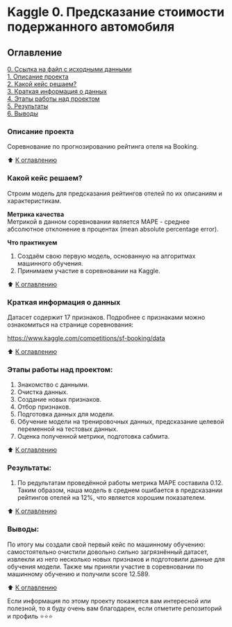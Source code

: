 # Kaggle 0. Предсказание стоимости подержанного автомобиля

## Оглавление  
[0. Ссылка на файл с исходными данными](https://www.kaggle.com/competitions/sf-booking/overview)   
[1. Описание проекта](https://github.com/alpisarev/sf_data_science/tree/main/kaggle_1/#Описание-проекта)  
[2. Какой кейс решаем?](https://github.com/alpisarev/sf_data_science/tree/main/kaggle_1/#Какой-кейс-решаем)  
[3. Краткая информация о данных](https://github.com/alpisarev/sf_data_science/tree/main/kaggle_1/#Краткая-информация-о-данных)  
[4. Этапы работы над проектом](https://github.com/alpisarev/sf_data_science/tree/main/kaggle_1/#Этапы-работы-над-проектом)  
[5. Результаты](https://github.com/alpisarev/sf_data_science/tree/main/kaggle_1/#Результаты)    
[6. Выводы](https://github.com/alpisarev/sf_data_science/tree/main/kaggle_1/#Выводы) 

### Описание проекта    
Соревнование по прогнозированию рейтинга отеля на Booking.

:arrow_up: [К оглавлению](https://github.com/alpisarev/sf_data_science/tree/main/kaggle_1/#Оглавление)


### Какой кейс решаем?    
Строим модель для предсказания рейтингов отелей по их описаниям и характеристикам.

**Метрика качества**     
Метрикой в данном соревновании является MAPE - среднее абсолютное отклонение в процентах (mean absolute percentage error).

**Что практикуем**     
1. Создаём свою первую модель, основанную на алгоритмах машинного обучения. 
2. Принимаем участие в соревновании на Kaggle.

:arrow_up: [К оглавлению](https://github.com/alpisarev/sf_data_science/tree/main/kaggle_1/#Оглавление)


### Краткая информация о данных
Датасет содержит 17 признаков. Подробнее с признаками можно ознакомиться на странице соревнования:

https://www.kaggle.com/competitions/sf-booking/data
  
:arrow_up: [К оглавлению](https://github.com/alpisarev/sf_data_science/tree/main/kaggle_1/#Оглавление)


### Этапы работы над проектом:  
1. Знакомство с данными.
2. Очистка данных.
3. Создание новых признаков.
4. Отбор признаков.
5. Подготовка данных для модели. 
6. Обучение модели на тренировочных данных, предсказание целевой переменной на тестовых данных.
7. Оценка полученной метрики, подготовка сабмита.

:arrow_up: [К оглавлению](https://github.com/alpisarev/sf_data_science/tree/main/kaggle_1/#Оглавление)


### Результаты:  
1. По редультатам проведённой работы метрика MAPE составила 0.12. Таким образом, наша модель в среднем ошибается в предсказании рейтингов отелей на 12%, что является хорошим показателем.

:arrow_up: [К оглавлению](https://github.com/alpisarev/sf_data_science/tree/main/kaggle_1/#Оглавление)


### Выводы:  
По итогу мы создали свой первый кейс по машинному обучению: самостоятельно очистили довольно сильно загрязнённый датасет, извлекли из него несколько новых признаков и подготовили данные для обучения модели. Также мы приняли участие в соревновании по машинному обучению и получили score 12.589.

:arrow_up: [К оглавлению](https://github.com/alpisarev/sf_data_science/tree/main/kaggle_1/#Оглавление)


Если информация по этому проекту покажется вам интересной или полезной, то я буду очень вам благодарен, если отметите репозиторий и профиль ⭐️⭐️⭐️